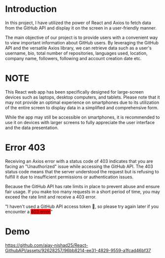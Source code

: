 # Introduction
In this project, I have utilized the power of React and Axios to fetch data from the GitHub API and display it on the screen in a user-friendly manner.

The main objective of our project is to provide users with a convenient way to view important information about GitHub users. By leveraging the GitHub API and the versatile Axios library, we can retrieve data such as a user's username, bio, total number of repositories, languages used, location, company name, followers, following and account creation date etc.

# NOTE
This React web app has been specifically designed for large-screen devices such as laptops, desktop computers, and tablets. Please note that it may not provide an optimal experience on smartphones due to its utilization of the entire screen to display data in a simplified and comprehensive form.

While the app may still be accessible on smartphones, it is recommended to use it on devices with larger screens to fully appreciate the user interface and the data presentation. 

# Error 403
Receiving an Axios error with a status code of 403 indicates that you are facing an "Unauthorized" issue while accessing the GitHub API. The 403 status code means that the server understood the request but is refusing to fulfill it due to insufficient permissions or authentication issues.

Because the GitHub API has rate limits in place to prevent abuse and ensure fair usage. If you make too many requests in a short period of time, you may exceed the rate limit and receive a 403 error.

"I haven't used a GitHub API access token 🙂, so please try again later if you encounter a <span style="background-color: red">403 error.</span>"

# Demo

https://github.com/ajay-nishad25/React-GithubAPI/assets/92628257/96bb8214-ee31-4829-9559-a1fcad46bf37

